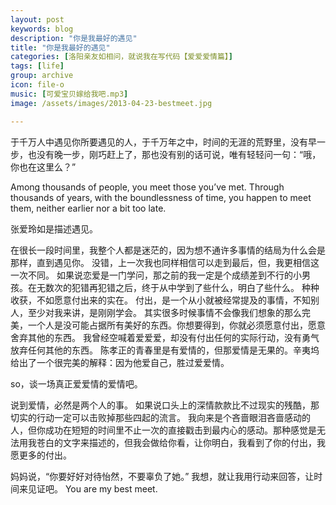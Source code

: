 ```yaml
---
layout: post
keywords: blog
description: "你是我最好的遇见"
title: "你是我最好的遇见"
categories: [洛阳亲友如相问，就说我在写代码【爱爱爱情篇】]
tags: [life]
group: archive
icon: file-o
music: [可爱宝贝嫁给我吧.mp3]
image: /assets/images/2013-04-23-bestmeet.jpg

---
```


于千万人中遇见你所要遇见的人，于千万年之中，时间的无涯的荒野里，没有早一步，也没有晚一步，刚巧赶上了，那也没有别的话可说，唯有轻轻问一句：“哦，你也在这里么？”

Among thousands of people, you meet those you’ve met. Through thousands of years, with the boundlessness of time, you happen to meet them, neither earlier nor a bit too late.


张爱玲如是描述遇见。

<!-- more -->

在很长一段时间里，我整个人都是迷茫的，因为想不通许多事情的结局为什么会是那样，直到遇见你。 没错，上一次我也同样相信可以走到最后，但，我更相信这一次不同。 如果说恋爱是一门学问，那之前的我一定是个成绩差到不行的小男孩。在无数次的犯错再犯错之后，终于从中学到了些什么，明白了些什么。 种种收获，不如愿意付出来的实在。 付出，是一个从小就被经常提及的事情，不知别人，至少对我来讲，是刚刚学会。 其实很多时候事情不会像我们想象的那么完美，一个人是没可能占据所有美好的东西。你想要得到，你就必须愿意付出，愿意舍弃其他的东西。 我曾经空喊着爱爱爱，却没有付出任何的实际行动，没有勇气放弃任何其他的东西。 陈孝正的青春里是有爱情的，但那爱情是无果的。辛夷坞给出了一个很完美的解释：因为他爱自己，胜过爱爱情。

so，谈一场真正爱爱情的爱情吧。

说到爱情，必然是两个人的事。 如果说口头上的深情款款比不过现实的残酷，那切实的行动一定可以击败掉那些四起的流言。 我向来是个吝啬眼泪吝啬感动的人，但你成功在短短的时间里不止一次的直接戳击到最内心的感动。那种感觉是无法用我苍白的文字来描述的，但我会做给你看，让你明白，我看到了你的付出，我愿更多的付出。

妈妈说，“你要好好对待怡然，不要辜负了她。” 我想，就让我用行动来回答，让时间来见证吧。 You are my best meet.